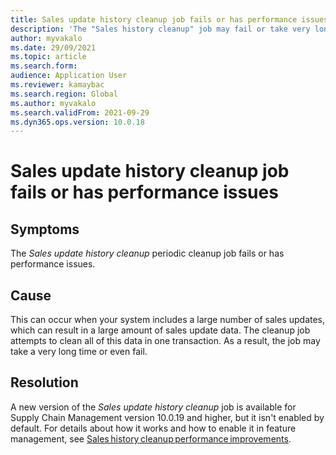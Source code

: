 ```yaml
---
title: Sales update history cleanup job fails or has performance issues
description: 'The "Sales history cleanup" job may fail or take very long if there is large amount of sales update data. In this case, you should enable the "Sales history cleanup performance improvement" feature.'
author: myvakalo
ms.date: 29/09/2021
ms.topic: article
ms.search.form:
audience: Application User
ms.reviewer: kamaybac
ms.search.region: Global
ms.author: myvakalo
ms.search.validFrom: 2021-09-29
ms.dyn365.ops.version: 10.0.18
---
```


# Sales update history cleanup job fails or has performance issues

## Symptoms

The *Sales update history cleanup* periodic cleanup job fails or has performance issues.  

## Cause

This can occur when your system includes a large number of sales updates, which can result in a large amount of sales update data. The cleanup job attempts to clean all of this data in one transaction. As a result, the job may take a very long time or even fail.

## Resolution

A new version of the *Sales update history cleanup* job is available for Supply Chain Management version 10.0.19 and higher, but it isn't enabled by default. For details about how it works and how to enable it in feature management, see [Sales history cleanup performance improvements](../../sales-marketing/sales-update-history-cleanup-performance-improvements.md).

<!-- Removed more duplicated information -->

<!-- KFM: I removed the details from here that were duplicated in the topic linked above.  -->
